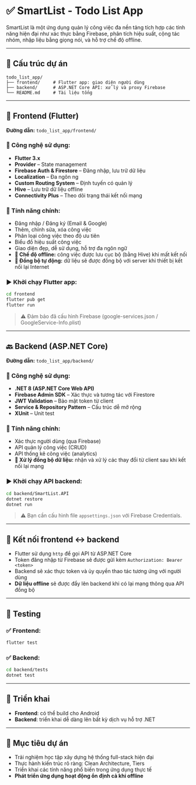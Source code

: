 
# ✅ SmartList - Todo List App

SmartList là một ứng dụng quản lý công việc đa nền tảng tích hợp các tính năng hiện đại như xác thực bằng Firebase, phân tích hiệu suất, cộng tác nhóm, nhập liệu bằng giọng nói, và hỗ trợ chế độ offline.

---

## 📁 Cấu trúc dự án

```
todo_list_app/
├── frontend/     # Flutter app: giao diện người dùng
├── backend/      # ASP.NET Core API: xử lý và proxy Firebase
└── README.md     # Tài liệu tổng
```

---

## 📱 Frontend (Flutter)

**Đường dẫn:** `todo_list_app/frontend/`

### 🔧 Công nghệ sử dụng:
- **Flutter 3.x**
- **Provider** – State management
- **Firebase Auth & Firestore** – Đăng nhập, lưu trữ dữ liệu
- **Localization** – Đa ngôn ng
- **Custom Routing System** – Định tuyến có quản lý
- **Hive** – Lưu trữ dữ liệu offline
- **Connectivity Plus** – Theo dõi trạng thái kết nối mạng

### 🧩 Tính năng chính:
- Đăng nhập / Đăng ký (Email & Google)
- Thêm, chỉnh sửa, xóa công việc
- Phân loại công việc theo độ ưu tiên
- Biểu đồ hiệu suất công việc
- Giao diện đẹp, dễ sử dụng, hỗ trợ đa ngôn ngữ
- **💾 Chế độ offline:** công việc được lưu cục bộ (bằng Hive) khi mất kết nối
- **🔁 Đồng bộ tự động:** dữ liệu sẽ được đồng bộ với server khi thiết bị kết nối lại Internet

### ▶️ Khởi chạy Flutter app:
```bash
cd frontend
flutter pub get
flutter run
```

> ⚠️ Đảm bảo đã cấu hình Firebase (google-services.json / GoogleService-Info.plist)

---

## 🔙 Backend (ASP.NET Core)

**Đường dẫn:** `todo_list_app/backend/`

### 🔧 Công nghệ sử dụng:
- **.NET 8 (ASP.NET Core Web API)**
- **Firebase Admin SDK** – Xác thực và tương tác với Firestore
- **JWT Validation** – Bảo mật token từ client
- **Service & Repository Pattern** – Cấu trúc dễ mở rộng
- **XUnit** – Unit test

### 🧩 Tính năng chính:
- Xác thực người dùng (qua Firebase)
- API quản lý công việc (CRUD)
- API thống kê công việc (analytics)
- **📡 Xử lý đồng bộ dữ liệu:** nhận và xử lý các thay đổi từ client sau khi kết nối lại mạng

### ▶️ Khởi chạy API backend:
```bash
cd backend/SmartList.API
dotnet restore
dotnet run
```

> ⚠️ Bạn cần cấu hình file `appsettings.json` với Firebase Credentials.

---

## 🔗 Kết nối frontend ↔ backend

- Flutter sử dụng `http` để gọi API từ ASP.NET Core
- Token đăng nhập từ Firebase sẽ được gửi kèm `Authorization: Bearer <token>`
- Backend sẽ xác thực token và ủy quyền thao tác tương ứng với người dùng
- **Dữ liệu offline** sẽ được đẩy lên backend khi có lại mạng thông qua API đồng bộ

---

## 🧪 Testing

### ✅ Frontend:
```bash
flutter test
```

### ✅ Backend:
```bash
cd backend/tests
dotnet test
```

---

## 🚀 Triển khai

- **Frontend**: có thể build cho Android
- **Backend**: triển khai dễ dàng lên bất kỳ dịch vụ hỗ trợ .NET

---

## 📌 Mục tiêu dự án

- Trải nghiệm học tập xây dựng hệ thống full-stack hiện đại
- Thực hành kiến trúc rõ ràng: Clean Architecture, Tiers
- Triển khai các tính năng phổ biến trong ứng dụng thực tế
- **Phát triển ứng dụng hoạt động ổn định cả khi offline**
